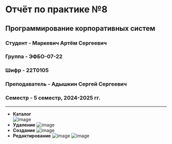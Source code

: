 # Отчёт по практике №8

## Программирование корпоративных систем

### Студент - **Маркевич Артём Сергеевич**

### Группа - **ЭФБО-07-22**

### Шифр - **22Т0105**

### Преподаватель - **Адышкин Сергей Сергеевич**

### Семестр - 5 семестр, 2024-2025 гг.

---

- **Каталог**  
![image](https://github.com/user-attachments/assets/cfc89a8f-a28b-4df7-a3f8-ac7a0823fe07)
- **Удаление**
![image](https://github.com/user-attachments/assets/fee91a1e-b57a-491f-b4d7-5d329f5392dc)
- **Создание** 
![image](https://github.com/user-attachments/assets/be7f38f2-4f21-4f21-98f6-1f000fd2f8cc)
- **Редактирование** 
![image](https://github.com/user-attachments/assets/8c37e608-c272-4efa-b021-5edc4bf3b92f)
![image](https://github.com/user-attachments/assets/247e9da2-4ade-4429-9444-e6c67e793fdd)

